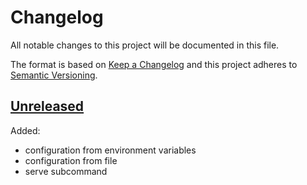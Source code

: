 # Changelog

All notable changes to this project will be documented in this file.

The format is based on [Keep a Changelog](http://keepachangelog.com/en/1.0.0/)
and this project adheres to [Semantic Versioning](http://semver.org/spec/v2.0.0.html).

## [Unreleased]

Added:

- configuration from environment variables
- configuration from file
- serve subcommand

[Unreleased]: https://github.com/julian7/sensu-influx-shipper
